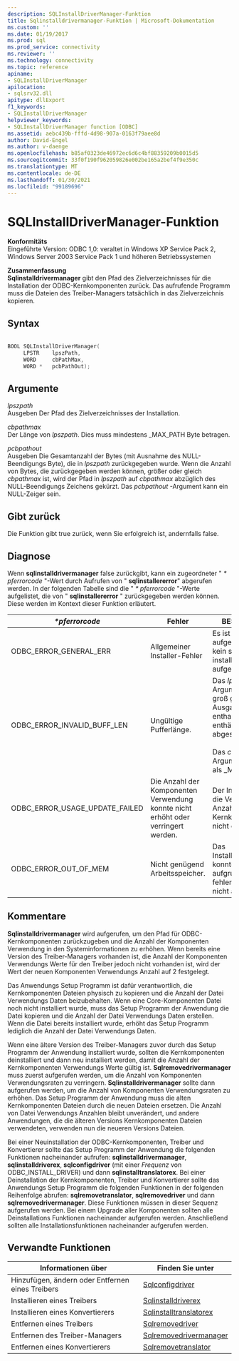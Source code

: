 ```yaml
---
description: SQLInstallDriverManager-Funktion
title: Sqlinstalldrivermanager-Funktion | Microsoft-Dokumentation
ms.custom: ''
ms.date: 01/19/2017
ms.prod: sql
ms.prod_service: connectivity
ms.reviewer: ''
ms.technology: connectivity
ms.topic: reference
apiname:
- SQLInstallDriverManager
apilocation:
- sqlsrv32.dll
apitype: dllExport
f1_keywords:
- SQLInstallDriverManager
helpviewer_keywords:
- SQLInstallDriverManager function [ODBC]
ms.assetid: aebc439b-fffd-4d98-907a-0163f79aee8d
author: David-Engel
ms.author: v-daenge
ms.openlocfilehash: b85af0323de46972ec6d6c4bf88359209b0015d5
ms.sourcegitcommit: 33f0f190f962059826e002be165a2bef4f9e350c
ms.translationtype: MT
ms.contentlocale: de-DE
ms.lasthandoff: 01/30/2021
ms.locfileid: "99189696"
---
```

# <a name="sqlinstalldrivermanager-function"></a>SQLInstallDriverManager-Funktion
**Konformitäts**  
 Eingeführte Version: ODBC 1,0: veraltet in Windows XP Service Pack 2, Windows Server 2003 Service Pack 1 und höheren Betriebssystemen  
  
 **Zusammenfassung**  
 **Sqlinstalldrivermanager** gibt den Pfad des Zielverzeichnisses für die Installation der ODBC-Kernkomponenten zurück. Das aufrufende Programm muss die Dateien des Treiber-Managers tatsächlich in das Zielverzeichnis kopieren.  
  
## <a name="syntax"></a>Syntax  
  
```cpp  
  
BOOL SQLInstallDriverManager(  
     LPSTR    lpszPath,  
     WORD     cbPathMax,  
     WORD *   pcbPathOut);  
```  
  
## <a name="arguments"></a>Argumente  
 *lpszpath*  
 Ausgeben Der Pfad des Zielverzeichnisses der Installation.  
  
 *cbpathmax*  
 Der Länge von *lpszpath*. Dies muss mindestens _MAX_PATH Byte betragen.  
  
 *pcbpathout*  
 Ausgeben Die Gesamtanzahl der Bytes (mit Ausnahme des NULL-Beendigungs Byte), die in *lpszpath* zurückgegeben wurde. Wenn die Anzahl von Bytes, die zurückgegeben werden können, größer oder gleich *cbpathmax* ist, wird der Pfad in *lpszpath* auf *cbpathmax* abzüglich des NULL-Beendigungs Zeichens gekürzt. Das *pcbpathout* -Argument kann ein NULL-Zeiger sein.  
  
## <a name="returns"></a>Gibt zurück  
 Die Funktion gibt true zurück, wenn Sie erfolgreich ist, andernfalls false.  
  
## <a name="diagnostics"></a>Diagnose  
 Wenn **sqlinstalldrivermanager** false zurückgibt, kann ein zugeordneter " *\* pferrorcode* "-Wert durch Aufrufen von " **sqlinstallererror**" abgerufen werden. In der folgenden Tabelle sind die " *\* pferrorcode* "-Werte aufgelistet, die von " **sqlinstallererror** " zurückgegeben werden können. Diese werden im Kontext dieser Funktion erläutert.  
  
|*\*pferrorcode*|Fehler|BESCHREIBUNG|  
|---------------------|-----------|-----------------|  
|ODBC_ERROR_GENERAL_ERR|Allgemeiner Installer-Fehler|Es ist ein Fehler aufgetreten, bei dem kein spezifischer installerfehler aufgetreten ist.|  
|ODBC_ERROR_INVALID_BUFF_LEN|Ungültige Pufferlänge.|Das *lpszpath* -Argument war nicht groß genug, um den Ausgabepfad zu enthalten. Der Puffer enthält den abgeschnittene Pfad.<br /><br /> Das *cbpathmax* -Argument war kleiner als _MAX_PATH.|  
|ODBC_ERROR_USAGE_UPDATE_FAILED|Die Anzahl der Komponenten Verwendung konnte nicht erhöht oder verringert werden.|Der Installer konnte die Verwendungs Anzahl der ODBC-Kernkomponenten nicht erhöhen.|  
|ODBC_ERROR_OUT_OF_MEM|Nicht genügend Arbeitsspeicher.|Das Installationsprogramm konnte die Funktion aufgrund eines fehlenden Speichers nicht ausführen.|  
  
## <a name="comments"></a>Kommentare  
 **Sqlinstalldrivermanager** wird aufgerufen, um den Pfad für ODBC-Kernkomponenten zurückzugeben und die Anzahl der Komponenten Verwendung in den Systeminformationen zu erhöhen. Wenn bereits eine Version des Treiber-Managers vorhanden ist, die Anzahl der Komponenten Verwendungs Werte für den Treiber jedoch nicht vorhanden ist, wird der Wert der neuen Komponenten Verwendungs Anzahl auf 2 festgelegt.  
  
 Das Anwendungs Setup Programm ist dafür verantwortlich, die Kernkomponenten Dateien physisch zu kopieren und die Anzahl der Datei Verwendungs Daten beizubehalten. Wenn eine Core-Komponenten Datei noch nicht installiert wurde, muss das Setup Programm der Anwendung die Datei kopieren und die Anzahl der Datei Verwendungs Daten erstellen. Wenn die Datei bereits installiert wurde, erhöht das Setup Programm lediglich die Anzahl der Datei Verwendungs Daten.  
  
 Wenn eine ältere Version des Treiber-Managers zuvor durch das Setup Programm der Anwendung installiert wurde, sollten die Kernkomponenten deinstalliert und dann neu installiert werden, damit die Anzahl der Kernkomponenten Verwendungs Werte gültig ist. **Sqlremovedrivermanager** muss zuerst aufgerufen werden, um die Anzahl von Komponenten Verwendungsraten zu verringern. **Sqlinstalldrivermanager** sollte dann aufgerufen werden, um die Anzahl von Komponenten Verwendungsraten zu erhöhen. Das Setup Programm der Anwendung muss die alten Kernkomponenten Dateien durch die neuen Dateien ersetzen. Die Anzahl von Datei Verwendungs Anzahlen bleibt unverändert, und andere Anwendungen, die die älteren Versions Kernkomponenten Dateien verwendeten, verwenden nun die neueren Versions Dateien.  
  
 Bei einer Neuinstallation der ODBC-Kernkomponenten, Treiber und Konvertierer sollte das Setup Programm der Anwendung die folgenden Funktionen nacheinander aufrufen: **sqlinstalldrivermanager**, **sqlinstalldriverex**, **sqlconfigdriver** (mit einer *Frequenz* von ODBC_INSTALL_DRIVER) und dann **sqlinstalltranslatorex**. Bei einer Deinstallation der Kernkomponenten, Treiber und Konvertierer sollte das Anwendungs Setup Programm die folgenden Funktionen in der folgenden Reihenfolge abrufen: **sqlremovetranslator**, **sqlremovedriver** und dann **sqlremovedrivermanager**. Diese Funktionen müssen in dieser Sequenz aufgerufen werden. Bei einem Upgrade aller Komponenten sollten alle Deinstallations Funktionen nacheinander aufgerufen werden. Anschließend sollten alle Installationsfunktionen nacheinander aufgerufen werden.  
  
## <a name="related-functions"></a>Verwandte Funktionen  
  
|Informationen über|Finden Sie unter|  
|---------------------------|---------|  
|Hinzufügen, ändern oder Entfernen eines Treibers|[Sqlconfigdriver](../../../odbc/reference/syntax/sqlconfigdriver-function.md)|  
|Installieren eines Treibers|[Sqlinstalldriverex](../../../odbc/reference/syntax/sqlinstalldriverex-function.md)|  
|Installieren eines Konvertierers|[Sqlinstalltranslatorex](../../../odbc/reference/syntax/sqlinstalltranslatorex-function.md)|  
|Entfernen eines Treibers|[Sqlremovedriver](../../../odbc/reference/syntax/sqlremovedriver-function.md)|  
|Entfernen des Treiber-Managers|[Sqlremovedrivermanager](../../../odbc/reference/syntax/sqlremovedrivermanager-function.md)|  
|Entfernen eines Konvertierers|[Sqlremovetranslator](../../../odbc/reference/syntax/sqlremovetranslator-function.md)|
